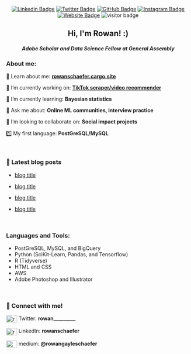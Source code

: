 <div alighn=top>
  
<div align=center>

[![Linkedin Badge](https://img.shields.io/badge/-LinkedIn-0e76a8?style=flat-square&logo=Linkedin&logoColor=white)](https://linkedin.com/in/rowanschaefer)
[![Twitter Badge](https://img.shields.io/badge/-Twitter-00acee?style=flat-square&logo=Twitter&logoColor=white)](https://twitter.com/rowan_________)
[![GitHub Badge](https://img.shields.io/badge/-GitHub-222222?style=flat-square&logo=Github&logoColor=white)](https://www.github.com/rowangayleschaefer)
[![Instagram Badge](https://img.shields.io/badge/-Medium-e4405f?style=flat-square&logo=Mediumm&logoColor=white)](https://instagram.com/iampavangandhi/)
[![Website Badge](https://img.shields.io/badge/Website-3b5998?style=flat-square&logo=google-chrome&logoColor=white)](https://www.rowanschaefer.cargo.site)
![visitor badge](https://visitor-badge.glitch.me/badge?page_id=rowangayleschaefer.rowangayleschaefer) 


<h2>Hi, I'm Rowan! :)</h2>
  <h4><i>Adobe Scholar and Data Science Fellow at General Assembly</i></h3>

  </div>

<p>

<h3>About me:</h3>

📄 Learn about me: [**rowanschaefer.cargo.site**](https://www.rowanschaefer.cargo.site)
  
🔭 I’m currently working on: [**TikTok scraper/video recommender**](https://github.com/rowangayleschaefer/tiktok_recommender)

🌱 I’m currently learning: **Bayesian statistics**

💬 Ask me about: **Online ML communities, interview practice**

👯 I’m looking to collaborate on: **Social impact projects**

1️⃣ My first language: **PostGreSQL/MySQL**

<br /><p>
  

<h3 align="left">👋 Latest blog posts</h3>
<p align="left">
  
* [blog title](https://www.google.com)
  
* [blog title](https://www.google.com)
  
* [blog title](https://www.google.com)
  
* [blog title](https://www.google.com)
  
<br /><p>
  
<h3 align="left">Languages and Tools:</h3>
<p align="left"> 
  
* PostGreSQL, MySQL, and BigQuery
* Python (SciKit-Learn, Pandas, and Tensorflow)
* R (Tidyverse)
* HTML and CSS
* AWS
* Adobe Photoshop and Illustrator
  
<br /><p>
  
<h3 align="left">👋 Connect with me!</h3>
<p align="left">
<a href="https://twitter.com/rowan_________" target="blank"><img align="center" src="https://raw.githubusercontent.com/rahuldkjain/github-profile-readme-generator/master/src/images/icons/Social/twitter.svg" alt="rowan_________" height="20" width="30" /></a> Twitter: <b>rowan_________</b> <br />
  
<a href="https://linkedin.com/in/rowanschaefer" target="blank"><img align="center" src="https://raw.githubusercontent.com/rahuldkjain/github-profile-readme-generator/master/src/images/icons/Social/linked-in-alt.svg" alt="rowanschaefer" height="20" width="30" /></a> LinkedIn: **rowanschaefer** <br />
  
<a href="https://medium.com/@rowangayleschaefer" target="blank"><img align="center" src="https://raw.githubusercontent.com/rahuldkjain/github-profile-readme-generator/master/src/images/icons/Social/medium.svg" alt="@rowangayleschaefer" height="20" width="30" /></a> medium: **@rowangayleschaefer** <br />
</p><br />


